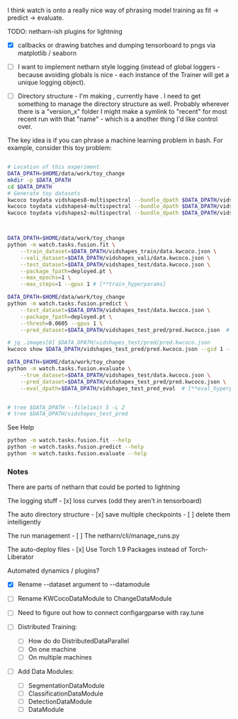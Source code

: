 I think watch is onto a really nice way of phrasing model training as fit -> predict -> evaluate. 


TODO: netharn-ish plugins for lightning

- [x] callbacks or drawing batches and dumping tensorboard to pngs via matplotlib / seaborn
- [ ] I want to implement netharn style logging (instead of global loggers - because avoiding globals is nice - each instance of the Trainer will get a unique logging object).
- [ ] Directory structure -  I'm making , currently have .  I need to get something to manage the directory structure as well. Probably wherever there is a "version_x" folder I might make a symlink to "recent" for most recent run with that "name" - which is a another thing I'd like control over.


The key idea is if you can phrase a machine learning problem in bash. 
For example, consider this toy problem: 

```bash

# Location of this experiment
DATA_DPATH=$HOME/data/work/toy_change
mkdir -p $DATA_DPATH
cd $DATA_DPATH
# Generate toy datasets
kwcoco toydata vidshapes8-multispectral --bundle_dpath $DATA_DPATH/vidshapes_train
kwcoco toydata vidshapes4-multispectral --bundle_dpath $DATA_DPATH/vidshapes_vali
kwcoco toydata vidshapes2-multispectral --bundle_dpath $DATA_DPATH/vidshapes_test



DATA_DPATH=$HOME/data/work/toy_change
python -m watch.tasks.fusion.fit \
    --train_dataset=$DATA_DPATH/vidshapes_train/data.kwcoco.json \
    --vali_dataset=$DATA_DPATH/vidshapes_vali/data.kwcoco.json \
    --test_dataset=$DATA_DPATH/vidshapes_test/data.kwcoco.json \
    --package_fpath=deployed.pt \
    --max_epochs=1 \
    --max_steps=1 --gpus 1 # [**train_hyperparams]

DATA_DPATH=$HOME/data/work/toy_change
python -m watch.tasks.fusion.predict \
    --test_dataset=$DATA_DPATH/vidshapes_test/data.kwcoco.json \
    --package_fpath=deployed.pt \
    --thresh=0.0605 --gpus 1 \
    --pred_dataset=$DATA_DPATH/vidshapes_test_pred/pred.kwcoco.json  # [**pred_hyperparams]

# jq .images[0] $DATA_DPATH/vidshapes_test/pred/pred.kwcoco.json 
kwcoco show $DATA_DPATH/vidshapes_test_pred/pred.kwcoco.json --gid 1 --channels B1

DATA_DPATH=$HOME/data/work/toy_change
python -m watch.tasks.fusion.evaluate \
    --true_dataset=$DATA_DPATH/vidshapes_test/data.kwcoco.json \
    --pred_dataset=$DATA_DPATH/vidshapes_test_pred/pred.kwcoco.json \
    --eval_dpath=$DATA_DPATH/vidshapes_test_pred_eval  # [**eval_hyperparams]


# tree $DATA_DPATH --filelimit 5 -L 2
# tree $DATA_DPATH/vidshapes_test_pred
```



See Help 

```bash
python -m watch.tasks.fusion.fit --help
python -m watch.tasks.fusion.predict --help
python -m watch.tasks.fusion.evaluate --help
```


### Notes

There are parts of netharn that could be ported to lightning

The logging stuff
    - [x] loss curves (odd they aren't in tensorboard)

The auto directory structure
    - [x] save multiple checkpoints
    - [ ] delete them intelligently

The run management
    - [ ] The netharn/cli/manage_runs.py

The auto-deploy files
    - [x] Use Torch 1.9 Packages instead of Torch-Liberator

Automated dynamics / plugins?

- [X] Rename --dataset argument to --datamodule

- [ ] Rename KWCocoDataModule to ChangeDataModule

- [ ] Need to figure out how to connect configargparse with ray.tune

- [ ] Distributed Training:
    - [ ] How do do DistributedDataParallel
    - [ ] On one machine
    - [ ] On multiple machines

- [ ] Add Data Modules:
    - [ ] SegmentationDataModule
    - [ ] ClassificationDataModule
    - [ ] DetectionDataModule
    - [ ] <Problem>DataModule
